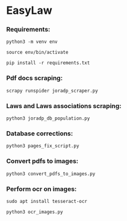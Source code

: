 # EasyLaw

### Requirements:

```
python3 -m venv env
```
```
source env/bin/activate
```
```
pip install -r requirements.txt
```

### Pdf docs scraping:


```
scrapy runspider joradp_scraper.py
```
### Laws and Laws associations scraping:

```
python3 joradp_db_population.py
```

### Database corrections:

```
python3 pages_fix_script.py
```
### Convert pdfs to images:

```
python3 convert_pdfs_to_images.py
```

### Perform ocr on images:

```
sudo apt install tesseract-ocr
```

```
python3 ocr_images.py
```